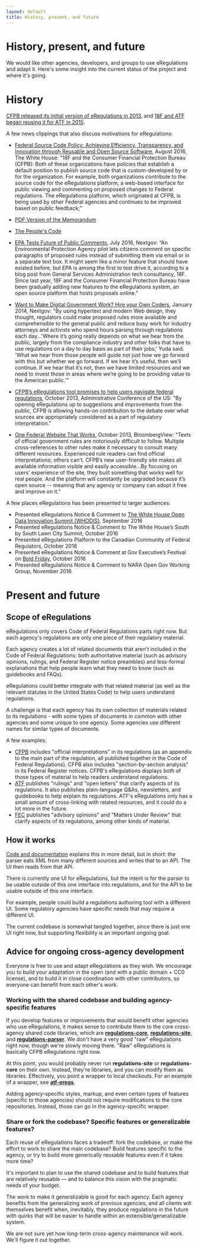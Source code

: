 ```yaml
---
layout: default
title: History, present, and future
---
```


# History, present, and future

We would like other agencies, developers, and groups to use eRegulations and adapt it. Here's some insight into the current status of the project and where it's going.

# History

[CFPB released its initial version of eRegulations in 2013](http://www.consumerfinance.gov/blog/making-regulations-easier-to-use/), and [18F and ATF began reusing it for ATF in 2015](https://18f.gsa.gov/2015/12/09/an-open-source-government-is-a-faster-more-efficient-government/). 

A few news clippings that also discuss motivations for eRegulations:

* [Federal Source Code Policy: Achieving Efficiency, Transparency, and Innovation through Reusable and Open Source Software](https://policy.cio.gov/source-code/), August 2016, The White House: “18F and the Consumer Financial Protection Bureau (CFPB): Both of these organizations have policies that establish a default position to publish source code that is custom-developed by or for the organization. For example, both organizations contribute to the source code for the eRegulations platform, a web-based interface for public viewing and commenting on proposed changes to Federal regulations. The eRegulations platform, which originated at CFPB, is being used by other Federal agencies and continues to be improved based on public feedback;”
 * [PDF Version of the Memorandum](https://www.whitehouse.gov/sites/default/files/omb/memoranda/2016/m_16_21.pdf)
 * [The People's Code](https://www.whitehouse.gov/blog/2016/08/08/peoples-code)

* [EPA Tests Future of Public Comments](http://www.nextgov.com/cio-briefing/2016/07/epa-tests-future-public-comments/130284/), July 2016, Nextgov: “An Environmental Protection Agency pilot lets citizens comment on specific paragraphs of proposed rules instead of submitting them via email or in a separate text box. It might seem like a minor feature that should have existed before, but EPA is among the first to test drive it, according to a blog post from General Services Administration tech consultancy, 18F. Since last year, 18F and the Consumer Financial Protection Bureau have been gradually adding new features to the eRegulations system, an open source platform that hosts proposals online.”

* [Want to Make Digital Government Work? Hire your Own Coders](http://www.nextgov.com/emerging-tech/2014/01/want-make-digital-government-work-hire-your-own-coders/76223/), January 2014, Nextgov: "By using hypertext and modern Web design, they thought, regulators could make proposed rules more available and comprehensible to the general public and reduce busy work for industry attorneys and activists who spend hours parsing through regulations each day...'Where it’s going really depends on what we hear from the public, largely from the compliance industry and other folks that have to use regulations on a day to day basis as part of their jobs,' Yuda said. 'What we hear from those people will guide not just how we go forward with this but whether we go forward. If we hear it’s useful, then we’ll continue. If we hear that it’s not, then we have limited resources and we need to invest those in areas where we’re going to be providing value to the American public.'"

* [CFPB’s eRegulations tool promises to help users navigate federal regulations](https://www.acus.gov/newsroom/administrative-fix-blog/cfpb%E2%80%99s-eregulations-tool-promises-help-users-navigate-federal), October 2013, Administrative Conference of the US: "By opening eRegulations up to suggestions and improvements from the public, CFPB is allowing hands-on contribution to the debate over what sources are appropriately considered as a part of regulatory interpretation."

* [One Federal Website That Works](http://www.bloombergview.com/articles/2013-10-29/one-federal-website-that-works), October 2013, BloombergView: "Texts of official government rules are notoriously difficult to follow. Multiple cross-references to other rules make it necessary to consult many different resources. Experienced rule readers can find official interpretations; others can’t. CFPB’s new user-friendly site makes all available information visible and easily accessible...By focusing on users’ experience of the site, they built something that works well for real people. And the platform will constantly be upgraded because it’s open source -- meaning that any agency or company can adopt it free and improve on it."

A few places eRegulations has been presented to larger audiences:

* Presented eRegulations Notice & Comment to [The White House Open Data Innovation Summit (WHODIS)](http://www.datafoundation.org/dt-2016), September 2016
* Presented eRegulations Notice & Comment to The White House’s South by South Lawn City Summit, October 2016
* Presented eRegulations Platform to the Canadian Community of Federal Regulators, October 2016
* Presented eRegulations Notice & Comment at Gov Executive’s Festival on [Bold Friday](http://www.fedstival.com/#bold-friday), October 2016 
* Presented eRegulations Notice & Comment to NARA Open Gov Working Group, November 2016

# Present and future

## Scope of eRegulations

eRegulations only covers Code of Federal Regulations parts right now. But each agency's regulations are only one piece of their regulatory material.

Each agency creates a lot of related documents that aren't included in the Code of Federal Regulations: both authoritative material (such as advisory opinions, rulings, and Federal Register notice preambles) and less-formal explanations that help people learn what they need to know (such as guidebooks and FAQs).

eRegulations could better integrate with that related material (as well as the relevant statutes in the United States Code) to help users understand regulations.

A challenge is that each agency has its own collection of materials related to its regulations - with some types of documents in common with other agencies and some unique to one agency. Some agencies use different names for similar types of documents.

A few examples:

* [CFPB](http://www.consumerfinance.gov/regulations/) includes "official interpretations" in its regulations (as an appendix to the main part of the regulation, all published together in the Code of Federal Regulations). CFPB also includes "section-by-section analysis" in its Federal Register notices. CFPB's eRegulations displays both of those types of material to help readers understand regulations.
* [ATF](https://www.atf.gov/rules-and-regulations) publishes "rulings" and "open letters" that clarify aspects of its regulations. It also publishes plain-language Q&As, newsletters, and guidebooks to help explain its regulations. ATF's eRegulations only has a small amount of cross-linking with related resources, and it could do a lot more in the future.
* [FEC](http://www.fec.gov/law/law.shtml) publishes "advisory opinions" and "Matters Under Review" that clarify aspects of its regulations, among other kinds of material.

## How it works

[Code and documentation](../technology/) explains this in more detail, but in short: the parser eats XML from many different sources and writes that to an API. The UI then reads from that API.

There is currently one UI for eRegulations, but the intent is for the parser to be usable outside of this one interface into regulations, and for the API to be usable outside of this one interface.

For example, people could build a regulations authoring tool with a different UI. Some regulatory agencies have specific needs that may require a different UI.

The current codebase is somewhat tangled together, since there is just one UI right now, but supporting flexibility is an important ongoing goal.

## Advice for ongoing cross-agency development

Everyone is free to use and adapt eRegulations as they wish. We encourage you to build your adaptation in the open (and with a public domain + CC0 license), and to build it in close coordination with other contributors, so everyone can benefit from each other's work.

### Working with the shared codebase and building agency-specific features

If you develop features or improvements that would benefit other agencies who use eRegulations, it makes sense to contribute them to the core cross-agency shared code libraries, which are [**regulations-core**](https://github.com/eregs/regulations-core), [**regulations-site**](https://github.com/eregs/regulations-site), and [**regulations-parser**](https://github.com/eregs/regulations-parser). We don't have a very good "raw" eRegulations right now, though we're slowly moving there. "Raw" eRegulations is basically CFPB eRegulations right now.

At this point, you would probably never run **regulations-site** or **regulations-core** on their own. Instead, they're libraries, and you can modify them as libraries. Effectively, you point a wrapper to local checkouts. For an example of a wrapper, see [**atf-eregs**](https://github.com/18F/atf-eregs).

Adding agency-specific styles, markup, and even certain types of features (specific to those agencies) should not require modifications to the core repositories. Instead, those can go in the agency-specific wrapper.


### Share or fork the codebase? Specific features or generalizable features?

Each reuse of eRegulations faces a tradeoff: fork the codebase, or make the effort to work to share the main codebase? Build features specific to the agency, or try to build more generically reusable features even if it takes more time?

It's important to plan to use the shared codebase and to build features that are relatively reusable — and to balance this vision with the pragmatic needs of your budget.

The work to make it generalizable is good for each agency. Each agency benefits from the generalizing work of previous agencies, and all clients will themselves benefit when, inevitably, they produce regulations in the future with quirks that will be easier to handle within an extensible/generalizable system.

We are not sure yet how long-term cross-agency maintenance will work. We'll figure it out together.
